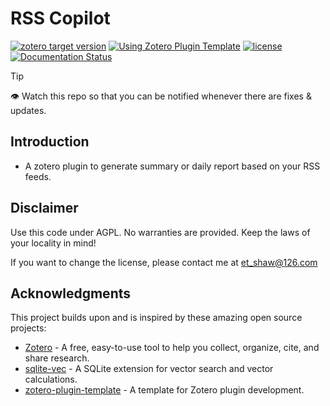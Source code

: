 # RSS Copilot

[![zotero target version](https://img.shields.io/badge/Zotero-7-green?style=flat-square&logo=zotero&logoColor=CC2936)](https://www.zotero.org)
[![Using Zotero Plugin Template](https://img.shields.io/badge/Using-Zotero%20Plugin%20Template-blue?style=flat-square&logo=github)](https://github.com/windingwind/zotero-plugin-template)
[![license](https://img.shields.io/github/license/etShaw-zh/rsscopilot)](https://github.com/etShaw-zh/rsscopilot/blob/master/LICENSE)
[![Documentation Status](https://readthedocs.org/projects/rsscopilot/badge/?version=latest)](https://rsscopilot.readthedocs.io/en/latest/?badge=latest)

> [!tip]
> 👁 Watch this repo so that you can be notified whenever there are fixes & updates.

## Introduction

- A zotero plugin to generate summary or daily report based on your RSS feeds.

## Disclaimer

Use this code under AGPL. No warranties are provided. Keep the laws of your locality in mind!

If you want to change the license, please contact me at <et_shaw@126.com>

## Acknowledgments

This project builds upon and is inspired by these amazing open source projects:

- [Zotero](https://github.com/zotero/zotero) - A free, easy-to-use tool to help you collect, organize, cite, and share research.
- [sqlite-vec](https://github.com/asg017/sqlite-vec) - A SQLite extension for vector search and vector calculations.
- [zotero-plugin-template](https://github.com/windingwind/zotero-plugin-template) - A template for Zotero plugin development.
